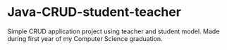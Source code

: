 # Java-CRUD-student-teacher
Simple CRUD application project using teacher and student model. Made during first year of my Computer Science graduation.
